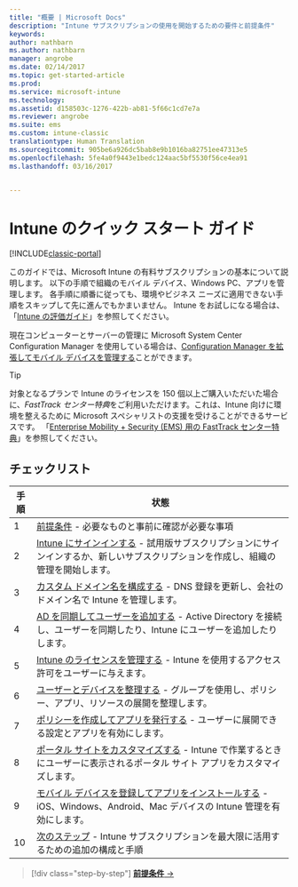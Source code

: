 ```yaml
---
title: "概要 | Microsoft Docs"
description: "Intune サブスクリプションの使用を開始するための要件と前提条件"
keywords: 
author: nathbarn
ms.author: nathbarn
manager: angrobe
ms.date: 02/14/2017
ms.topic: get-started-article
ms.prod: 
ms.service: microsoft-intune
ms.technology: 
ms.assetid: d158503c-1276-422b-ab81-5f66c1cd7e7a
ms.reviewer: angrobe
ms.suite: ems
ms.custom: intune-classic
translationtype: Human Translation
ms.sourcegitcommit: 905be6a926dc5bab8e9b1016ba82751ee47313e5
ms.openlocfilehash: 5fe4a0f9443e1bedc124aac5bf5530f56ce4ea91
ms.lasthandoff: 03/16/2017


---
```



# <a name="intune-quick-start-guide"></a>Intune のクイック スタート ガイド

[!INCLUDE[classic-portal](../includes/classic-portal.md)]

このガイドでは、Microsoft Intune の有料サブスクリプションの基本について説明します。 以下の手順で組織のモバイル デバイス、Windows PC、アプリを管理します。 各手順に順番に従っても、環境やビジネス ニーズに適用できない手順をスキップして先に進んでもかまいません。 Intune をお試しになる場合は、「[Intune の評価ガイド](/intune/understand-explore/get-started-with-a-30-day-trial-of-microsoft-intune)」を参照してください。  

現在コンピューターとサーバーの管理に Microsoft System Center Configuration Manager を使用している場合は、[Configuration Manager を拡張してモバイル デバイスを管理する](https://docs.microsoft.com/sccm/mdm/understand/choose-between-standalone-intune-and-hybrid-mobile-device-management)ことができます。

>[!TIP]
>対象となるプランで Intune のライセンスを 150 個以上ご購入いただいた場合に、*FastTrack センター特典*をご利用いただけます。これは、Intune 向けに環境を整えるために Microsoft スペシャリストの支援を受けることができるサービスです。 「[Enterprise Mobility + Security (EMS) 用の FastTrack センター特典](https://docs.microsoft.com/enterprise-mobility-security/Solutions/enterprise-mobility-fasttrack-program)」を参照してください。

## <a name="checklist"></a>チェックリスト

| 手順 | 状態  |
| ------------- |-------------|
| 1  | [前提条件](what-to-know-before-you-start-microsoft-intune.md) - 必要なものと事前に確認が必要な事項|
| 2 |  [Intune にサインインする](start-with-a-paid-subscription-to-microsoft-intune-step-1.md) - 試用版サブスクリプションにサインインするか、新しいサブスクリプションを作成し、組織の管理を開始します。   |  
| 3 | [カスタム ドメイン名を構成する](start-with-a-paid-subscription-to-microsoft-intune-step-2.md) - DNS 登録を更新し、会社のドメイン名で Intune を管理します。   |
| 4 | [AD を同期してユーザーを追加する](start-with-a-paid-subscription-to-microsoft-intune-step-3.md) - Active Directory を接続し、ユーザーを同期したり、Intune にユーザーを追加したりします。  |
| 5 | [Intune のライセンスを管理する](start-with-a-paid-subscription-to-microsoft-intune-step-4.md) - Intune を使用するアクセス許可をユーザーに与えます。|
| 6 | [ユーザーとデバイスを整理する](start-with-a-paid-subscription-to-microsoft-intune-step-5.md) - グループを使用し、ポリシー、アプリ、リソースの展開を整理します。 |
| 7 | [ポリシーを作成してアプリを発行する](start-with-a-paid-subscription-to-microsoft-intune-step-6.md) - ユーザーに展開できる設定とアプリを有効にします。 |
| 8 | [ポータル サイトをカスタマイズする](start-with-a-paid-subscription-to-microsoft-intune-step-7.md) - Intune で作業するときにユーザーに表示されるポータル サイト アプリをカスタマイズします。  |
| 9 | [モバイル デバイスを登録してアプリをインストールする](start-with-a-paid-subscription-to-microsoft-intune-step-8.md) - iOS、Windows、Android、Mac デバイスの Intune 管理を有効にします。 |
|10 | [次のステップ](post-configuration-tasks.md) - Intune サブスクリプションを最大限に活用するための追加の構成と手順|


>[!div class="step-by-step"]
[**前提条件** &rarr;](what-to-know-before-you-start-microsoft-intune.md)

